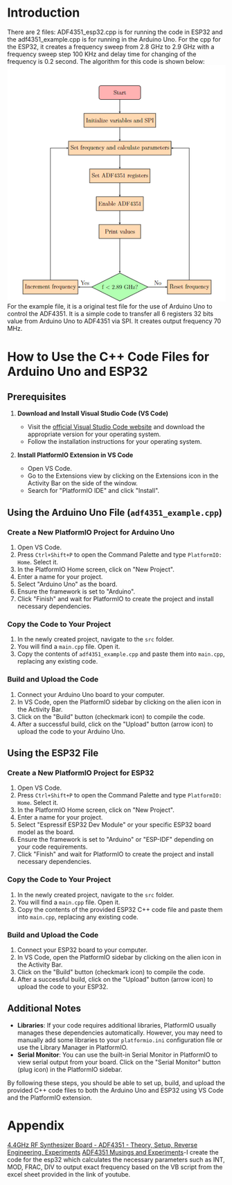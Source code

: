 # Introduction
There are 2 files: ADF4351_esp32.cpp is for running the code in ESP32 and the adf4351_example.cpp is for running in the Arduino Uno. For the cpp for the ESP32, it creates a frequency sweep from 2.8 GHz to 2.9 GHz with a frequency sweep step 100 KHz and delay time for changing of the frequency is 0.2 second. The algorithm for this code is shown below:
![algo](./../image/adf4351_algo.png)
For the example file, it is a original test file for the use of Arduino Uno to control the ADF4351. It is a simple code to transfer all 6 registers 32 bits value from Arduino Uno to ADF4351 via SPI. It creates output frequency 70 MHz.
# How to Use the C++ Code Files for Arduino Uno and ESP32

## Prerequisites

1. **Download and Install Visual Studio Code (VS Code)**
   - Visit the [official Visual Studio Code website](https://code.visualstudio.com/) and download the appropriate version for your operating system.
   - Follow the installation instructions for your operating system.

2. **Install PlatformIO Extension in VS Code**
   - Open VS Code.
   - Go to the Extensions view by clicking on the Extensions icon in the Activity Bar on the side of the window.
   - Search for "PlatformIO IDE" and click "Install".

## Using the Arduino Uno File (`adf4351_example.cpp`)

### Create a New PlatformIO Project for Arduino Uno

1. Open VS Code.
2. Press `Ctrl+Shift+P` to open the Command Palette and type `PlatformIO: Home`. Select it.
3. In the PlatformIO Home screen, click on "New Project".
4. Enter a name for your project.
5. Select "Arduino Uno" as the board.
6. Ensure the framework is set to "Arduino".
7. Click "Finish" and wait for PlatformIO to create the project and install necessary dependencies.

### Copy the Code to Your Project

1. In the newly created project, navigate to the `src` folder.
2. You will find a `main.cpp` file. Open it.
3. Copy the contents of `adf4351_example.cpp` and paste them into `main.cpp`, replacing any existing code.

### Build and Upload the Code

1. Connect your Arduino Uno board to your computer.
2. In VS Code, open the PlatformIO sidebar by clicking on the alien icon in the Activity Bar.
3. Click on the "Build" button (checkmark icon) to compile the code.
4. After a successful build, click on the "Upload" button (arrow icon) to upload the code to your Arduino Uno.

## Using the ESP32 File

### Create a New PlatformIO Project for ESP32

1. Open VS Code.
2. Press `Ctrl+Shift+P` to open the Command Palette and type `PlatformIO: Home`. Select it.
3. In the PlatformIO Home screen, click on "New Project".
4. Enter a name for your project.
5. Select "Espressif ESP32 Dev Module" or your specific ESP32 board model as the board.
6. Ensure the framework is set to "Arduino" or "ESP-IDF" depending on your code requirements.
7. Click "Finish" and wait for PlatformIO to create the project and install necessary dependencies.

### Copy the Code to Your Project

1. In the newly created project, navigate to the `src` folder.
2. You will find a `main.cpp` file. Open it.
3. Copy the contents of the provided ESP32 C++ code file and paste them into `main.cpp`, replacing any existing code.

### Build and Upload the Code

1. Connect your ESP32 board to your computer.
2. In VS Code, open the PlatformIO sidebar by clicking on the alien icon in the Activity Bar.
3. Click on the "Build" button (checkmark icon) to compile the code.
4. After a successful build, click on the "Upload" button (arrow icon) to upload the code to your ESP32.

## Additional Notes

- **Libraries**: If your code requires additional libraries, PlatformIO usually manages these dependencies automatically. However, you may need to manually add some libraries to your `platformio.ini` configuration file or use the Library Manager in PlatformIO.
- **Serial Monitor**: You can use the built-in Serial Monitor in PlatformIO to view serial output from your board. Click on the "Serial Monitor" button (plug icon) in the PlatformIO sidebar.

By following these steps, you should be able to set up, build, and upload the provided C++ code files to both the Arduino Uno and ESP32 using VS Code and the PlatformIO extension.
# Appendix
[4.4GHz RF Synthesizer Board - ADF4351 - Theory, Setup, Reverse Engineering, Experiments](https://www.youtube.com/watch?v=xJ0Mfuj0KUQ&t=4658s)
[ADF4351 Musings and Experiments](https://www.youtube.com/watch?v=ZrB41SkXX4c)-I create the code for the esp32 which calculates the necessary parameters such as INT, MOD, FRAC, DIV to output exact frequency based on the VB script from the excel sheet provided in the link of youtube.
